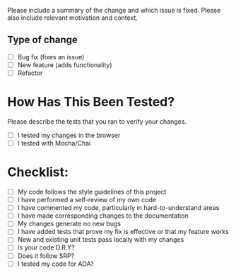 Please include a summary of the change and which issue is fixed. Please also include relevant motivation and context.

## Type of change

- [ ]  Bug fix (fixes an issue)
- [ ]  New feature (adds functionality)
- [ ]  Refactor

# How Has This Been Tested?

Please describe the tests that you ran to verify your changes.

- [ ]  I tested my changes in the browser
- [ ]  I tested with Mocha/Chai

# Checklist:

- [ ]  My code follows the style guidelines of this project
- [ ]  I have performed a self-review of my own code
- [ ]  I have commented my code, particularly in hard-to-understand areas
- [ ]  I have made corresponding changes to the documentation
- [ ]  My changes generate no new bugs
- [ ]  I have added tests that prove my fix is effective or that my feature works
- [ ]  New and existing unit tests pass locally with my changes
- [ ]  Is your code D.R.Y?
- [ ]  Does it follow SRP?
- [ ]  I tested my code for ADA?
